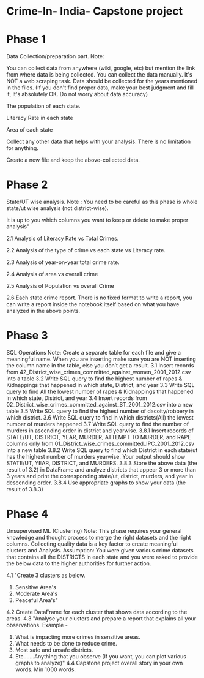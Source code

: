 # Crime-In- India- Capstone  project

# Phase 1
Data Collection/preparation part.
Note: 

You can collect data from anywhere (wiki, google, etc) but mention the link from where data is being collected.
You can collect the data manually. It's NOT a web scraping task.
Data should be collected for the years mentioned in the files. (If you don't find proper data, make your best judgment and fill it, It's absolutely OK. Do not worry about data accuracy)

The population of each state.

Literacy Rate in each state

Area of each state

Collect any other data that helps with your analysis. There is no limitation for anything.

Create a new file and keep the above-collected data.

# Phase 2

State/UT wise analysis.
Note :
You need to be careful as this phase is whole state/ut wise analysis (not district-wise).

It is up to you which columns you want to keep or delete to make proper analysis"

2.1	Analysis of Literacy Rate vs Total Crimes.

2.2	 Analysis of the type of crime vs each state vs Literacy rate.

2.3	Analysis of year-on-year total crime rate.

2.4	 Analysis of area vs overall crime

2.5	 Analysis of Population vs overall Crime

2.6	Each state crime report. There is no fixed format to write a report, you can write a report inside the notebook itself based on what you have analyzed in the above points.


# Phase 3

SQL Operations
Note: Create a separate table for each file and give a meaningful name.
When you are inserting make sure you are NOT inserting the column name in the table, else you don’t get a result.
3.1	Insert records from 42_District_wise_crimes_committed_against_women_2001_2012.csv into a table
3.2	Write SQL query to find the highest number of rapes & Kidnappings that happened in which state, District, and year
3.3	Write SQL query to find All the lowest number of rapes & Kidnappings that happened in which state, District, and year
3.4	Insert records from 02_District_wise_crimes_committed_against_ST_2001_2012.csv into a new table
3.5	Write SQL query to find the highest number of dacoity/robbery in which district.
3.6	Write SQL query to find in which districts(All) the lowest number of murders happened
3.7	Write SQL query to find the number of murders in ascending order in district and yearwise.
3.8.1	Insert records of STATE/UT, DISTRICT, YEAR, MURDER, ATTEMPT TO MURDER, and RAPE columns only from 01_District_wise_crimes_committed_IPC_2001_2012.csv into a new table
3.8.2	Write SQL query to find which District in each state/ut has the highest number of murders yearwise. Your output should show STATE/UT, YEAR, DISTRICT, and MURDERS.
3.8.3	Store the above data (the result of 3.2) in DataFrame and analyze districts that appear 3 or more than 3 years and print the corresponding state/ut, district, murders, and year in descending order.
3.8.4	Use appropriate graphs to show your data (the result of 3.8.3)



# Phase 4

Unsupervised ML (Clustering)
Note: This phase requires your general knowledge and thought process to merge the right datasets and the right columns. Collecting quality data is a key factor to create meaningful clusters and Analysis.
Assumption: You were given various crime datasets that contains all the DISTRICTS in each state and you were asked to provide the below data to the higher authorities for further action.

4.1  "Create 3 clusters as below.
1. Sensitive Area's
2. Moderate Area's
3. Peaceful Area's"

4.2  Create DataFrame for each cluster that shows data according to the areas.
4.3  "Analyse your clusters and prepare a report that explains all your observations.
Example - 
1. What is impacting more crimes in sensitive areas. 
2. What needs to be done to reduce crime. 
3. Most safe and unsafe districts.
4. Etc.......Anything that you observe (If you want, you can plot various graphs to analyze)"
4.4   Capstone project overall story in your own words. Min 1000 words.
